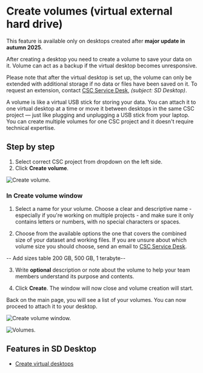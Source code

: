 # Create volumes (virtual external hard drive)

This feature is available only on desktops created after **major update in autumn 2025**. 

After creating a desktop you need to create a volume to save your data on it. Volume can act as a backup if the virtual desktop becomes unresponsive. 

Please note that after the virtual desktop is set up, the volume can only be extended with additional storage if no data or files have been saved on it. To request an extension, contact [CSC Service Desk](../../support/contact.md), *(subject: SD Desktop)*.

A volume is like a virtual USB stick for storing your data. You can attach it to one virtual desktop at a time or move it between desktops in the same CSC project — just like plugging and unplugging a USB stick from your laptop. You can create multiple volumes for one CSC project and it doesn't require technical expertise. 

## Step by step

1. Select correct CSC project from dropdown on the left side.
2. Click **Create volume**. 

![Create volume.](https://a3s.fi/docs-files/sensitive-data/SD_Desktop/SD-DesktopNew_CreateVolume.png)

### In Create volume window 

1. Select a name for your volume. Choose a clear and descriptive name - especially if you're working on multiple projects - and make sure it only contains letters or numbers, with no special characters or spaces.

2. Choose from the available options the one that covers the combined size of your dataset and working files. If you are unsure about which volume size you should choose, send an email to [CSC Service Desk](../../support/contact.md).

-- Add sizes table  200 GB, 500 GB, 1 terabyte--

3. Write **optional** description or note about the volume to help your team members understand its purpose and contents.

4. Click **Create**. The window will now close and volume creation will start.

Back on the main page, you will see a list of your volumes. You can now proceed to attach it to your desktop.

![Create volume window.](https://a3s.fi/docs-files/sensitive-data/SD_Desktop/SD-DesktopNew_CreateVolume2.png)

![Volumes.](https://a3s.fi/docs-files/sensitive-data/SD_Desktop/SD-DesktopNew_Volumes.png)

## Features in SD Desktop

* [Create virtual desktops](./sd-desktop-create.md)
